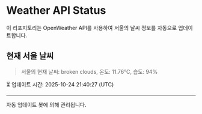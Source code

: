 
# Weather API Status

이 리포지토리는 OpenWeather API를 사용하여 서울의 날씨 정보를 자동으로 업데이트합니다.

## 현재 서울 날씨
> 서울의 현재 날씨: broken clouds, 온도: 11.76°C, 습도: 94%

⏳ 업데이트 시간: 2025-10-24 21:40:27 (UTC)

---
자동 업데이트 봇에 의해 관리됩니다.
